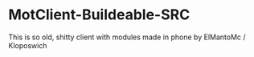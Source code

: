 # MotClient-Buildeable-SRC
This is so old, shitty client with modules made in phone by ElMantoMc / Kloposwich
